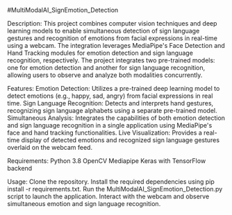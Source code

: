 #MultiModalAI_SignEmotion_Detection

Description:
This project combines computer vision techniques and deep learning models to enable simultaneous detection of sign language gestures and recognition of emotions from facial expressions in real-time using a webcam. The integration leverages MediaPipe's Face Detection and Hand Tracking modules for emotion detection and sign language recognition, respectively. The project integrates two pre-trained models: one for emotion detection and another for sign language recognition, allowing users to observe and analyze both modalities concurrently.

Features:
Emotion Detection: Utilizes a pre-trained deep learning model to detect emotions (e.g., happy, sad, angry) from facial expressions in real time.
Sign Language Recognition: Detects and interprets hand gestures, recognizing sign language alphabets using a separate pre-trained model.
Simultaneous Analysis: Integrates the capabilities of both emotion detection and sign language recognition in a single application using MediaPipe's face and hand tracking functionalities.
Live Visualization: Provides a real-time display of detected emotions and recognized sign language gestures overlaid on the webcam feed.

Requirements:
Python 3.8
OpenCV
Mediapipe
Keras with TensorFlow backend

Usage:
Clone the repository.
Install the required dependencies using pip install -r requirements.txt.
Run the MultiModalAI_SignEmotion_Detection.py script to launch the application.
Interact with the webcam and observe simultaneous emotion and sign language recognition.


